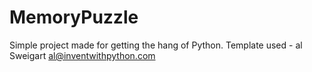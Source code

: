# MemoryPuzzle
Simple project made for getting the hang of Python. Template used - al Sweigart al@inventwithpython.com

